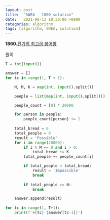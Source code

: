 ```yaml
---
layout: post
title:  "SWEA - 1860 solution"
date:   2021-08-13 18:30:00 +0900
categories: algorithm
tags: [algorithm, SWEA, solution]
---
```

**1860.**[진기의 최고급 붕어빵 ](https://swexpertacademy.com/main/code/problem/problemDetail.do?contestProbId=AV5LsaaqDzYDFAXc&categoryId=AV5LsaaqDzYDFAXc&categoryType=CODE&problemTitle=1860&orderBy=FIRST_REG_DATETIME&selectCodeLang=ALL&select-1=&pageSize=10&pageIndex=1)

풀이

```python
T = int(input())

answer = []
for tc in range(1, T + 1):

    N, M, K = map(int, input().split())

    people = list(map(int, input().split()))

    people_count = [0] * 20000

    for person in people:
        people_count[person] += 1
    
    total_bread = 0
    total_people = 0
    result = 'Possible'
    for i in range(20000):
        if i % M == 0 and i > 0:
            total_bread += K
        total_people += people_count[i]

        if total_people > total_bread:
            result = 'Impossible'
            break
    
        if total_people >= N:
            break   

    answer.append(result)
    
for tc in range(1, T+1):
    print(f'#{tc} {answer[tc-1]}')
```


